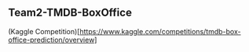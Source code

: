 ## Team2-TMDB-BoxOffice

(Kaggle Competition)[https://www.kaggle.com/competitions/tmdb-box-office-prediction/overview] 
